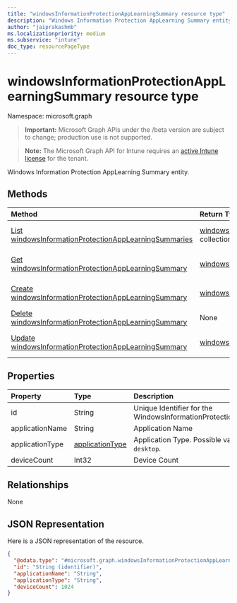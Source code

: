 ```yaml
---
title: "windowsInformationProtectionAppLearningSummary resource type"
description: "Windows Information Protection AppLearning Summary entity."
author: "jaiprakashmb"
ms.localizationpriority: medium
ms.subservice: "intune"
doc_type: resourcePageType
---
```


# windowsInformationProtectionAppLearningSummary resource type

Namespace: microsoft.graph

> **Important:** Microsoft Graph APIs under the /beta version are subject to change; production use is not supported.

> **Note:** The Microsoft Graph API for Intune requires an [active Intune license](https://go.microsoft.com/fwlink/?linkid=839381) for the tenant.

Windows Information Protection AppLearning Summary entity.

## Methods
|Method|Return Type|Description|
|:---|:---|:---|
|[List windowsInformationProtectionAppLearningSummaries](../api/intune-wip-windowsinformationprotectionapplearningsummary-list.md)|[windowsInformationProtectionAppLearningSummary](../resources/intune-wip-windowsinformationprotectionapplearningsummary.md) collection|List properties and relationships of the [windowsInformationProtectionAppLearningSummary](../resources/intune-wip-windowsinformationprotectionapplearningsummary.md) objects.|
|[Get windowsInformationProtectionAppLearningSummary](../api/intune-wip-windowsinformationprotectionapplearningsummary-get.md)|[windowsInformationProtectionAppLearningSummary](../resources/intune-wip-windowsinformationprotectionapplearningsummary.md)|Read properties and relationships of the [windowsInformationProtectionAppLearningSummary](../resources/intune-wip-windowsinformationprotectionapplearningsummary.md) object.|
|[Create windowsInformationProtectionAppLearningSummary](../api/intune-wip-windowsinformationprotectionapplearningsummary-create.md)|[windowsInformationProtectionAppLearningSummary](../resources/intune-wip-windowsinformationprotectionapplearningsummary.md)|Create a new [windowsInformationProtectionAppLearningSummary](../resources/intune-wip-windowsinformationprotectionapplearningsummary.md) object.|
|[Delete windowsInformationProtectionAppLearningSummary](../api/intune-wip-windowsinformationprotectionapplearningsummary-delete.md)|None|Deletes a [windowsInformationProtectionAppLearningSummary](../resources/intune-wip-windowsinformationprotectionapplearningsummary.md).|
|[Update windowsInformationProtectionAppLearningSummary](../api/intune-wip-windowsinformationprotectionapplearningsummary-update.md)|[windowsInformationProtectionAppLearningSummary](../resources/intune-wip-windowsinformationprotectionapplearningsummary.md)|Update the properties of a [windowsInformationProtectionAppLearningSummary](../resources/intune-wip-windowsinformationprotectionapplearningsummary.md) object.|

## Properties
|Property|Type|Description|
|:---|:---|:---|
|id|String|Unique Identifier for the WindowsInformationProtectionAppLearningSummary.|
|applicationName|String|Application Name|
|applicationType|[applicationType](../resources/intune-wip-applicationtype.md)|Application Type. Possible values are: `universal`, `desktop`.|
|deviceCount|Int32|Device Count|

## Relationships
None

## JSON Representation
Here is a JSON representation of the resource.
<!-- {
  "blockType": "resource",
  "keyProperty": "id",
  "@odata.type": "microsoft.graph.windowsInformationProtectionAppLearningSummary"
}
-->
``` json
{
  "@odata.type": "#microsoft.graph.windowsInformationProtectionAppLearningSummary",
  "id": "String (identifier)",
  "applicationName": "String",
  "applicationType": "String",
  "deviceCount": 1024
}
```

